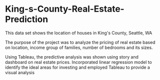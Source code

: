 # King-s-County-Real-Estate-Prediction

This data set shows the location of houses in King's County, Seattle, WA

The purpose of the project was to analyze the pricing of real estate based on location, income group of families, number of bedrooms and its sizes. 

Using Tableau, the predictive analysis was shown using story and dashboard on real estate prices. Incorporated linear regression model to identify the ideal areas for investing and employed Tableau to provide a visual analysis
